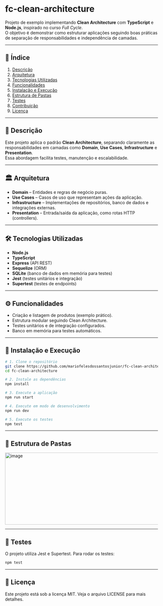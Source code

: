 # fc-clean-architecture

Projeto de exemplo implementando **Clean Architecture** com **TypeScript** e **Node.js**, inspirado no curso *Full Cycle*.  
O objetivo é demonstrar como estruturar aplicações seguindo boas práticas de separação de responsabilidades e independência de camadas.

---

## 📌 Índice
1. [Descrição](#descrição)  
2. [Arquitetura](#arquitetura)  
3. [Tecnologias Utilizadas](#tecnologias-utilizadas)  
4. [Funcionalidades](#funcionalidades)  
5. [Instalação e Execução](#instalação-e-execução)  
6. [Estrutura de Pastas](#estrutura-de-pastas)  
7. [Testes](#testes)  
8. [Contribuição](#contribuição)  
9. [Licença](#licença)  

---

## 📖 Descrição
Este projeto aplica o padrão **Clean Architecture**, separando claramente as responsabilidades em camadas como **Domain**, **Use Cases**, **Infrastructure** e **Presentation**.  
Essa abordagem facilita testes, manutenção e escalabilidade.

---

## 🏛 Arquitetura
- **Domain** – Entidades e regras de negócio puras.  
- **Use Cases** – Casos de uso que representam ações da aplicação.  
- **Infrastructure** – Implementações de repositórios, banco de dados e integrações externas.  
- **Presentation** – Entrada/saída da aplicação, como rotas HTTP (controllers).  

---

## 🛠 Tecnologias Utilizadas
- **Node.js**  
- **TypeScript**  
- **Express** (API REST)  
- **Sequelize** (ORM)  
- **SQLite** (banco de dados em memória para testes)  
- **Jest** (testes unitários e integração)  
- **Supertest** (testes de endpoints)  

---

## ⚙️ Funcionalidades
- Criação e listagem de produtos (exemplo prático).  
- Estrutura modular seguindo Clean Architecture.  
- Testes unitários e de integração configurados.  
- Banco em memória para testes automáticos.  

---

## 🚀 Instalação e Execução

```bash
# 1. Clone o repositório
git clone https://github.com/mariofelesdossantosjunior/fc-clean-architecture.git
cd fc-clean-architecture

# 2. Instale as dependências
npm install

# 3. Execute a aplicação
npm run start

# 4. Execute em modo de desenvolvimento
npm run dev

# 5. Execute os testes
npm test

```
---
## 📂 Estrutura de Pastas
<img width="618" height="237" alt="image" src="https://github.com/user-attachments/assets/bd35b825-6ae8-47f0-bd0b-793315462e5b" />

---

## 🧪 Testes
O projeto utiliza Jest e Supertest.
Para rodar os testes:

```bash
npm test
```

---

## 📜 Licença

Este projeto está sob a licença MIT. Veja o arquivo LICENSE para mais detalhes.

